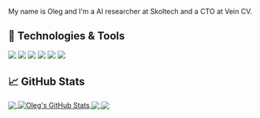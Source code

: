 

My name is Oleg  and I'm a AI researcher at Skoltech and a CTO at Vein CV. 

## 🔧 Technologies & Tools
![](https://img.shields.io/badge/OS-Linux-informational?style=flat&logo=linux&logoColor=white&color=2bbc8a)
![](https://img.shields.io/badge/Code-Python-informational?style=flat&logo=python&logoColor=white&color=2bbc8a)
![](https://img.shields.io/badge/Code-JavaScript-informational?style=flat&logo=javascript&logoColor=white&color=2bbc8a)
![](https://img.shields.io/badge/C++-Solutions-blue?style=flat&logo=c++&logoColor=white&color=2bbc8a)
![](https://img.shields.io/badge/Tools-PostgreSQL-informational?style=flat&logo=postgresql&logoColor=white&color=2bbc8a)
![](https://img.shields.io/badge/Tools-Docker-informational?style=flat&logo=docker&logoColor=white&color=2bbc8a)

## &#x1f4c8; GitHub Stats

<a href="https://github.com/olegrgv/olegrgv">
  <img align="center" src="https://github-readme-stats.vercel.app/api/top-langs/?username=olegrgv&hide=java,html,tex&title_color=ffffff&text_color=c9cacc&icon_color=2bbc8a&bg_color=1d1f21&langs_count=3" />
</a>
<a href="https://github.com/olegrgv/olegrgv">
  <img align="center" src="https://github-readme-stats.vercel.app/api?username=olegrgv&show_icons=true&line_height=27&count_private=true&title_color=ffffff&text_color=c9cacc&icon_color=2bbc8a&bg_color=1d1f21" alt="Oleg's GitHub Stats" />
</a>

<a href="https://github.com/cviaai/veincv-rl">
  <img align="center" src="https://github-readme-stats.vercel.app/api/pin/?username=cviaai&repo=veincv-rl&title_color=ffffff&text_color=c9cacc&icon_color=2bbc8a&bg_color=1d1f21" />
</a>


<a href="https://github.com/cviaai/DEEP-NEGATIVE-VOLUME">
  <img align="center" src="https://github-readme-stats.vercel.app/api/pin/?username=cviaai&repo=DEEP-NEGATIVE-VOLUME&title_color=ffffff&text_color=c9cacc&icon_color=2bbc8a&bg_color=1d1f21" />
</a>    

